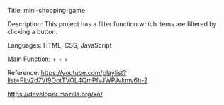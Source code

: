 Title: mini-shopping-game

Description: This project has a filter function which items are filtered by clicking a button.

Languages: HTML, CSS, JavaScript

Main Function:
+
+
+

Reference: 
https://youtube.com/playlist?list=PLv2d7VI9OotTVOL4QmPfvJWPJvkmv6h-2

https://developer.mozilla.org/ko/
